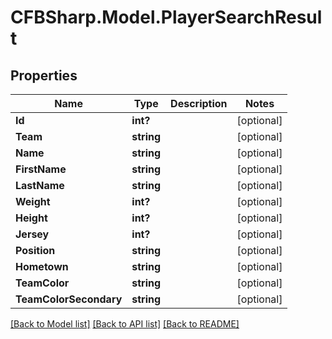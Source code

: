 # CFBSharp.Model.PlayerSearchResult
## Properties

Name | Type | Description | Notes
------------ | ------------- | ------------- | -------------
**Id** | **int?** |  | [optional] 
**Team** | **string** |  | [optional] 
**Name** | **string** |  | [optional] 
**FirstName** | **string** |  | [optional] 
**LastName** | **string** |  | [optional] 
**Weight** | **int?** |  | [optional] 
**Height** | **int?** |  | [optional] 
**Jersey** | **int?** |  | [optional] 
**Position** | **string** |  | [optional] 
**Hometown** | **string** |  | [optional] 
**TeamColor** | **string** |  | [optional] 
**TeamColorSecondary** | **string** |  | [optional] 

[[Back to Model list]](../README.md#documentation-for-models) [[Back to API list]](../README.md#documentation-for-api-endpoints) [[Back to README]](../README.md)

